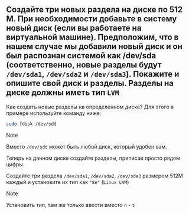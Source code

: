 ## Создайте три новых раздела на диске по 512 М. При необходимости добавьте в систему новый диск (если вы работаете на виртуальной машине). Предположим, что в нашем случае мы добавили новый диск и он был распознан системой как /dev/sda (соответственно, новые разделы будут `/dev/sda1`, `/dev/sda2` и `/dev/sda3`). Покажите и опишите свой диск и разделы. Разделы на диске должны иметь тип `LVM`

Как создать новые разделы на определенном диске? Для этого в примере используйте команду ниже:

```bash
sudo fdisk /dev/sdd
```

> [!NOTE]
> Вместо `/dev/sdd` может быть любой диск, который удобен вам.

Теперь на данном диске создайте разделы, приписав просто рядом цифры. 

Создайте три раздела `/dev/sda1`, `/dev/sda2`, `/dev/sda3` размером 512M каждый и установите их тип как `"8e"` (`Linux LVM`)

> [!NOTE]
> Установить тип, там же только ввести вместо `n` - `t`

